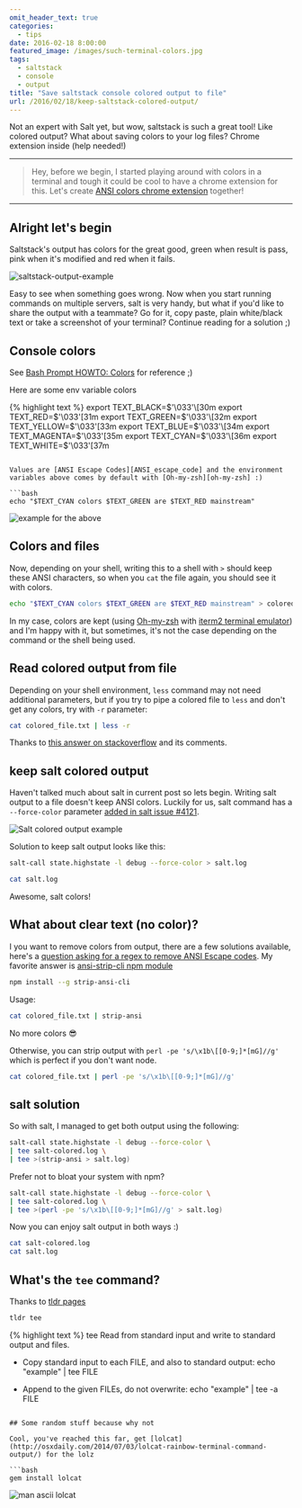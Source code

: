```yaml
---
omit_header_text: true
categories:
  - tips
date: 2016-02-18 8:00:00
featured_image: /images/such-terminal-colors.jpg
tags:
  - saltstack
  - console
  - output
title: "Save saltstack console colored output to file"
url: /2016/02/18/keep-saltstack-colored-output/
---
```



Not an expert with Salt yet, but wow, saltstack is such a great tool! Like colored output? What about saving colors to your log files? Chrome extension inside (help needed!)

<!--more-->
<!-- todo: add some example results for salt output, but the idea is here -->

---

> Hey, before we begin, I started playing around with colors in a terminal and tough it could be cool to have a chrome extension for this. Let's create [<i class="fa fa-github"></i> ANSI colors chrome extension][ansi-colors-chrome-extension] together!

---

## Alright let's begin

Saltstack's output has colors for the great good, green when result is pass, pink when it's modified and red when it fails.

![saltstack-output-example](/images/colors-in-shell-saltstack.png)

Easy to see when something goes wrong. Now when you start running commands on multiple servers, salt is very handy, but what if you'd like to share the output with a teammate? Go for it, copy paste, plain white/black text or take a screenshot of your terminal? Continue reading for a solution ;)

## Console colors

See [Bash Prompt HOWTO: Colors][Bash-Prompt-HOWTO/x329] for reference ;)

Here are some env variable colors

{% highlight text %}
export TEXT_BLACK=$'\033'\[30m
export TEXT_RED=$'\033'\[31m
export TEXT_GREEN=$'\033'\[32m
export TEXT_YELLOW=$'\033'\[33m
export TEXT_BLUE=$'\033'\[34m
export TEXT_MAGENTA=$'\033'\[35m
export TEXT_CYAN=$'\033'\[36m
export TEXT_WHITE=$'\033'\[37m
```

Values are [ANSI Escape Codes][ANSI_escape_code] and the environment variables above comes by default with [Oh-my-zsh][oh-my-zsh] :)
 
```bash
echo "$TEXT_CYAN colors $TEXT_GREEN are $TEXT_RED mainstream"
```

![example for the above](/images/colors-in-shell-example.png)

## Colors and files

Now, depending on your shell, writing this to a shell with `>` should keep these ANSI characters, so when you `cat` the file again, you should see it with colors.

```bash
echo "$TEXT_CYAN colors $TEXT_GREEN are $TEXT_RED mainstream" > colored_file.txt && cat colored_file.txt
```

In my case, colors are kept (using [Oh-my-zsh][oh-my-zsh] with [iterm2 terminal emulator][iterm2]) and I'm happy with it, but sometimes, it's not the case depending on the command or the shell being used.

## Read colored output from file

Depending on your shell environment, `less` command may not need additional parameters, but if you try to pipe a colored file to `less` and don't get any colors, try with `-r` parameter:

```bash
cat colored_file.txt | less -r
```

Thanks to [this answer on stackoverflow](http://superuser.com/a/36045/55267) and its comments.

## keep salt colored output

Haven't talked much about salt in current post so lets begin. Writing salt output to a file doesn't keep ANSI colors. Luckily for us, salt command has a `--force-color` parameter [added in salt issue #4121][salt#4121].

![Salt colored output example](/images/salt-colored-output.png)

Solution to keep salt output looks like this:

```bash
salt-call state.highstate -l debug --force-color > salt.log
```

```bash
cat salt.log
```

Awesome, salt colors!

## What about clear text (no color)?

I you want to remove colors from output, there are a few solutions available, here's a [question asking for a regex to remove ANSI Escape codes](http://superuser.com/q/380772/55267). My favorite answer is [ansi-strip-cli npm module][strip-ansi-cli]

```bash
npm install --g strip-ansi-cli
```

Usage:

```bash
cat colored_file.txt | strip-ansi
```

No more colors 😎

Otherwise, you can strip output with `perl -pe 's/\x1b\[[0-9;]*[mG]//g'` which is perfect if you don't want node.

```bash
cat colored_file.txt | perl -pe 's/\x1b\[[0-9;]*[mG]//g'
```

## salt solution

So with salt, I managed to get both output using the following:

```bash
salt-call state.highstate -l debug --force-color \
| tee salt-colored.log \
| tee >(strip-ansi > salt.log)
```

Prefer not to bloat your system with npm?

```bash
salt-call state.highstate -l debug --force-color \
| tee salt-colored.log \
| tee >(perl -pe 's/\x1b\[[0-9;]*[mG]//g' > salt.log)
```

Now you can enjoy salt output in both ways :)

```bash
cat salt-colored.log
cat salt.log
```

## What's the `tee` command?

Thanks to [tldr pages][tldr]

```bash
tldr tee
```

{% highlight text %}
  tee
  Read from standard input and write to standard output and files.

  - Copy standard input to each FILE, and also to standard output:
    echo "example" | tee FILE

  - Append to the given FILEs, do not overwrite:
    echo "example" | tee -a FILE
```

## Some random stuff because why not

Cool, you've reached this far, get [lolcat](http://osxdaily.com/2014/07/03/lolcat-rainbow-terminal-command-output/) for the lolz

```bash
gem install lolcat
```

![man ascii lolcat](/images/man-ascii-lolcat.png)

[ansi-colors-chrome-extension]: https://github.com/gableroux/ansi-colors-chrome-extension
[Bash-Prompt-HOWTO/x329]: http://www.tldp.org/HOWTO/Bash-Prompt-HOWTO/x329.html
[ANSI_escape_code]: https://en.wikipedia.org/wiki/ANSI_escape_code
[tldr]: http://tldr-pages.github.io/
[strip-ansi-cli]: https://github.com/chalk/strip-ansi-cli
[salt#4121]: https://github.com/saltstack/salt/issues/4121
[oh-my-zsh]: http://ohmyz.sh/
[iterm2]: https://iterm2.com/

